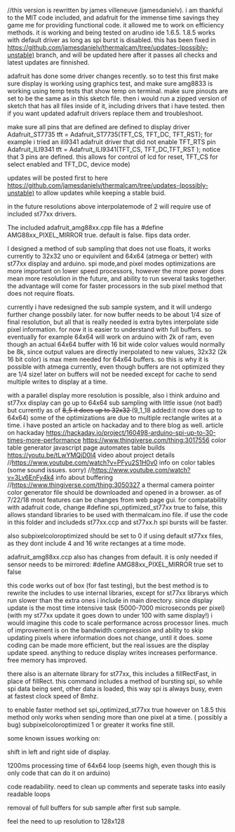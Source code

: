 //this version is rewritten by james villeneuve (jamesdanielv). i am thankful to the MIT code included, and adafruit for the immense time savings they game me for providing functional code. it allowed me to work on efficiency methods.
it is working and being tested on arudino ide 1.6.5. 1.8.5 works with default driver as long as spi burst is disabled. this has been fixed in https://github.com/jamesdanielv/thermalcam/tree/updates-(possibly-unstable) branch, and will be updated here after it passes all checks and latest updates are finnished.

adafruit has done some driver changes recently. so to test this first make sure display is working using graphics test, and make sure amg8833 is working using temp tests that show temp on terminal. make sure pinouts are set to be the same as in this sketch file. then i would run a zipped version of sketch that has all files inside of it, including drivers that i have tested. then if you want updated adafruit drivers replace them and troubleshoot. 

make sure all pins that are defined are defined to display driver 
Adafruit_ST7735 tft = Adafruit_ST7735(TFT_CS,  TFT_DC, TFT_RST); for example i tried an ili9341 adafruit driver that did not enable TFT_RTS pin Adafruit_ILI9341 tft = Adafruit_ILI9341(TFT_CS, TFT_DC,TFT_RST ); notice that 3 pins are defined. this allows for control of lcd for reset, TFT_CS for select enabled and TFT_DC, device mode)

updates will be posted first to here https://github.com/jamesdanielv/thermalcam/tree/updates-(possibly-unstable)
to allow updates while keeping a stable buid.

in the future resolutions above interpolatemode of 2 will require use of included st77xx drivers.

The included adafruit_amg88xx.cpp file has a #define AMG88xx_PIXEL_MIRROR true. default is false. flips data order.

I designed a method of sub sampling that does not use floats, it works currently to 32x32 uno or equivilent and 64x64 (atmega or better) with st77xx display and arduino. spi mode,and pixel modes optimizations are more important on lower speed processors, however the more power does mean more resolution in the future, and ability to run several tasks together.
the advantage will come for faster processors in the sub pixel method that does not require floats.

currently i have redesigned the sub sample system, and it will undergo further change possbily later. for now buffer needs to be about 1/4 size of final resolution, but all that is really needed is extra bytes interpolate side pixel information. for now it is easier to understand with full buffers. so eventually for example 64x64 will work on arduino with 2k of ram, even though an actual 64x64 buffer with 16 bit wide color values would normally be 8k, since output values are directly inerpolated to new values, 32x32 (2k 16 bit color) is max mem needed for 64x64 buffers. so this is why it is possible with atmega currently, even though buffers are not optimized they are 1/4 size! later on buffers will not be needed except for cache to send multiple writes to display at a time.

with a parallel display more resolution is possible, also i think arduino and st77xx display can go up to 64x64 sub sampling
with little issue (not bad!) but currently as of <del>8_5 it does up to 32x32 </del>(9_1_18 added:it now does up to 64x64)
some of the optimizations are due to multiple rectangle writes at a time. i have posted an article on hackaday and to there blog as well.
article on hackaday https://hackaday.io/project/160498-arduino-spi-up-to-30-times-more-performance
https://www.thingiverse.com/thing:3017556 color table generator javascript page automates table builds
https://youtu.be/tLwYMQjD0l4 video about project details
//https://www.youtube.com/watch?v=PFyu2S1H0v0 info on color tables (some sound issues. sorry)
//https://www.youtube.com/watch?v=3Lv6EnFy4k4 info about buffering
//https://www.thingiverse.com/thing:3050327 a thermal camera pointer
color generator file should be downloaded and opened in a browser. as of 7/22/18 most features can be changes from web page gui.
for compatability with adafruit code, change #define spi_optimized_st77xx true to false, this allows standard libraries to be used with thermalcam.ino file. if use the code in this folder and includeds st77xx.ccp and st77xx.h spi bursts will be 
faster. 

also  subpixelcoloroptimized should be set to 0 if using default st77xx files, as they dont include 4 and 16 write rectanges at a time mode.

adafruit_amg88xx.ccp also has changes from default. it is only needed if sensor needs to be mirrored: 
#define AMG88xx_PIXEL_MIRROR true set to false

this code works out of box (for fast testing), but the best method is to rewrite the includes to use internal libraries, except for st77xx librarys which run slower than the extra ones i include in main directory.
since display update is the most time intensive task (5000-7000 microseconds per pixel)
(with my st77xx update it goes down to under 100 with same display!) i would imagine this code to scale performance across processor lines. much of improvement is on the bandwidth compression and ability to skip updating pixels where information does not change, until it does. some coding can be made more efficient, but the real issues are the display update speed. anything to reduce display writes increases performance. free memory has improved.

there also is an alternate library for st77xx, this includes a fillRectFast, in place of fillRect. this command includes a method of bursting spi, so while spi data being sent, other data is loaded, this way spi is always busy, even at fastest clock speed of 8mhz. 

to enable faster method set spi_optimized_st77xx true
however on 1.8.5 this method only works when sending more than one pixel at a time. ( possibly a bug)
subpixelcoloroptimized 1 or greater it works fine still.


some known issues working on: 

shift in left and right side of display. 

1200ms processing time of 64x64 loop (seems high, even though this is only code that can do it on arduino)

code readability. need to clean up comments and seperate tasks into easily readable loops

removal of full buffers for sub sample after first sub sample. 

feel the need to up resolution to 128x128




